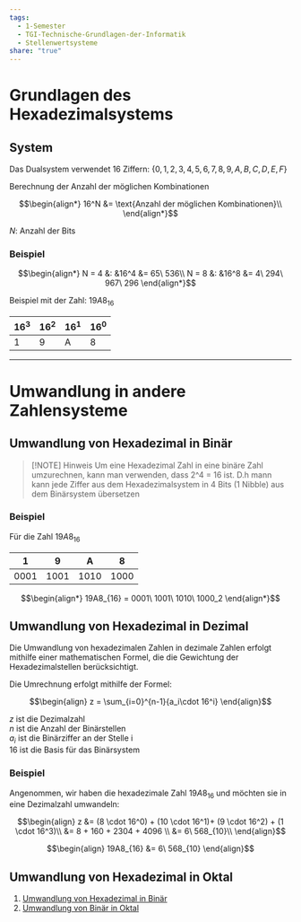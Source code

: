 ```yaml
---
tags:
  - 1-Semester
  - TGI-Technische-Grundlagen-der-Informatik
  - Stellenwertsysteme
share: "true"
---
```

# Grundlagen des Hexadezimalsystems 

## System

Das Dualsystem verwendet 16 Ziffern: $\{0,1,2,3,4,5,6,7,8,9,A,B,C,D,E,F\}$

Berechnung der Anzahl der möglichen Kombinationen

$$\begin{align*}
  16^N &= \text{Anzahl der möglichen Kombinationen}\\
\end{align*}$$

$N:$ Anzahl der Bits

### Beispiel

$$\begin{align*}
N = 4 &: &16^4 &= 65\ 536\\
N = 8 &: &16^8 &= 4\ 294\ 967\ 296
\end{align*}$$

Beispiel mit der Zahl: $19A8_{16}$

| $16^3$ | $16^2$ | $16^1$ | $16^0$ |
| ------ | ------ | ------ | ------ |
| 1      | 9      | A      | 8      |

---

# Umwandlung in andere Zahlensysteme

## Umwandlung von Hexadezimal in Binär

> [!NOTE] Hinweis
> Um eine Hexadezimal Zahl in eine binäre Zahl umzurechnen, kann man verwenden, dass 2^4 = 16 ist.
> D.h mann kann jede Ziffer aus dem Hexadezimalsystem in 4 Bits (1 Nibble) aus dem Binärsystem übersetzen

### Beispiel

Für die Zahl $19A8_{16}$

| 1    | 9    | A    | 8    |
|:----:|:----:|:----:|:----:|
| 0001 | 1001 | 1010 | 1000 |

$$\begin{align*}
	19A8_{16} = 0001\ 1001\ 1010\ 1000_2
\end{align*}$$

## Umwandlung von Hexadezimal in Dezimal

Die Umwandlung von hexadezimalen Zahlen in dezimale Zahlen erfolgt mithilfe einer mathematischen Formel, die die Gewichtung der Hexadezimalstellen berücksichtigt.

Die Umrechnung erfolgt mithilfe der Formel:

$$\begin{align}
  z = \sum_{i=0}^{n-1}{a_i\cdot 16^i}
\end{align}$$

$z$ ist die Dezimalzahl<br>
$n$ ist die Anzahl der Binärstellen<br>
$a_i$ ist die Binärziffer an der Stelle i<br>
$16$ ist die Basis für das Binärsystem

### Beispiel
Angenommen, wir haben die hexadezimale Zahl $19A8_{16}$ und möchten sie in eine Dezimalzahl umwandeln:

$$\begin{align}
  z &= (8 \cdot 16^0) + (10 \cdot 16^1)+ (9 \cdot 16^2) + (1 \cdot 16^3)\\ 
  &= 8 + 160 + 2304 + 4096 \\
  &= 6\ 568_{10}\\
\end{align}$$

$$\begin{align}
	19A8_{16} &= 6\ 568_{10}
\end{align}$$

## Umwandlung von Hexadezimal in Oktal

1. [Umwandlung von Hexadezimal in Binär](Hexadezimalsystem.md#umwandlungvonhexadezimalinbinar)
2. [Umwandlung von Binär in Oktal](Binärsystem-(Dualsystem).md#umrechnung%5Cvon%5Cbinär%5Cin%5Coktal)
